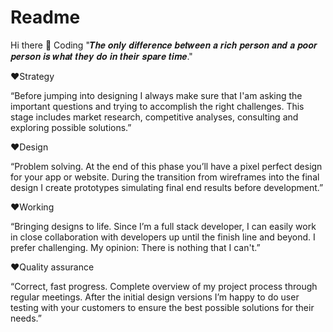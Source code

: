 # Readme
Hi there 👋
Coding
"𝑻𝒉𝒆 𝒐𝒏𝒍𝒚 𝒅𝒊𝒇𝒇𝒆𝒓𝒆𝒏𝒄𝒆 𝒃𝒆𝒕𝒘𝒆𝒆𝒏 𝒂 𝒓𝒊𝒄𝒉 𝒑𝒆𝒓𝒔𝒐𝒏 𝒂𝒏𝒅 𝒂 𝒑𝒐𝒐𝒓 𝒑𝒆𝒓𝒔𝒐𝒏 𝒊𝒔 𝒘𝒉𝒂𝒕 𝒕𝒉𝒆𝒚 𝒅𝒐 𝒊𝒏 𝒕𝒉𝒆𝒊𝒓 𝒔𝒑𝒂𝒓𝒆 𝒕𝒊𝒎𝒆."

❤Strategy

“Before jumping into designing I always make sure that I'am asking the important questions and trying to accomplish the right challenges. This stage includes market research, competitive analyses, consulting and exploring possible solutions.”

❤Design

“Problem solving. At the end of this phase you’ll have a pixel perfect design for your app or website. During the transition from wireframes into the final design I create prototypes simulating final end results before development.”

❤Working

“Bringing designs to life. Since I’m a full stack developer, I can easily work in close collaboration with developers up until the finish line and beyond. I prefer challenging. My opinion: There is nothing that I can't.”

❤Quality assurance

“Correct, fast progress. Complete overview of my project process through regular meetings. After the initial design versions I’m happy to do user testing with your customers to ensure the best possible solutions for their needs.”
